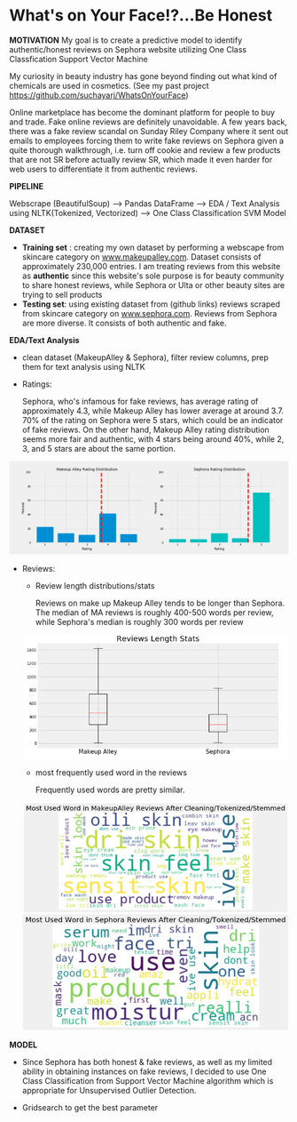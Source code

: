 # What's on Your Face!?...Be Honest

**MOTIVATION**
My goal is to create a predictive model to identify authentic/honest reviews on Sephora website utilizing One Class Classfication Support Vector Machine

My curiosity in beauty industry has gone beyond finding out what kind of chemicals are used in cosmetics. (See my past project https://github.com/suchayarj/WhatsOnYourFace)

Online marketplace has become the dominant platform for people to buy and trade. Fake online reviews are definitely unavoidable. A few years back, there was a fake review scandal on Sunday Riley Company where it sent out emails to employees forcing them to write fake reviews on Sephora given a quite thorough walkthrough, i.e. turn off cookie and review a few products that are not SR before actually review SR, which made it even harder for web users to differentiate it from authentic reviews. 

**PIPELINE**

Webscrape (BeautifulSoup) --> Pandas DataFrame --> EDA / Text Analysis using NLTK(Tokenized, Vectorized) --> One Class Classification SVM Model

**DATASET**

- **Training set** : creating my own dataset by performing a webscape from skincare category on www.makeupalley.com. Dataset consists of approximately 230,000 entries. I am treating reviews from this website as **authentic** since this website's sole purpose is for beauty community to share honest reviews, while Sephora or Ulta or other beauty sites are trying to sell products  
- **Testing set**: using existing dataset from (github links) reviews scraped from skincare category on www.sephora.com. Reviews from Sephora are more diverse. It consists of both authentic and fake. 

**EDA/Text Analysis**
- clean dataset (MakeupAlley & Sephora), filter review columns, prep them for text analysis using NLTK
- Ratings:
    
    Sephora, who's infamous for fake reviews, has average rating of approximately 4.3, while Makeup Alley has lower average at around 3.7. 70% of the rating on Sephora were 5 stars, which could be an indicator of fake reviews. On the other hand, Makeup Alley rating distribution seems more fair and authentic, with 4 stars being around 40%, while 2, 3, and 5 stars are about the same portion.

<p align="center">
  <img src="imgs/RatingDist.png">
</p>

- Reviews:
    - Review length distributions/stats
        
        Reviews on make up Makeup Alley tends to be longer than Sephora. The median of MA reviews is roughly 400-500 words per review, while Sephora's median is roughly 300 words per review
     <p align="center">
    <img src="imgs/Reviewlenboxplot.png">
    </p>
    
    - most frequently used word in the reviews

        Frequently used words are pretty similar.
    <p align="center">
    <img src="imgs/MAwordcloud-clean.png">
    <img src="imgs/Swordcloud-clean.png">
    </p>


**MODEL**

- Since Sephora has both honest & fake reviews, as well as my limited ability in obtaining instances on fake reviews, I decided to use One Class Classification from Support Vector Machine algorithm which is appropriate for Unsupervised Outlier Detection. 

- Gridsearch to get the best parameter

